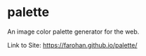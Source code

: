 # palette
An image color palette generator for the web.

Link to Site: https://farohan.github.io/palette/
